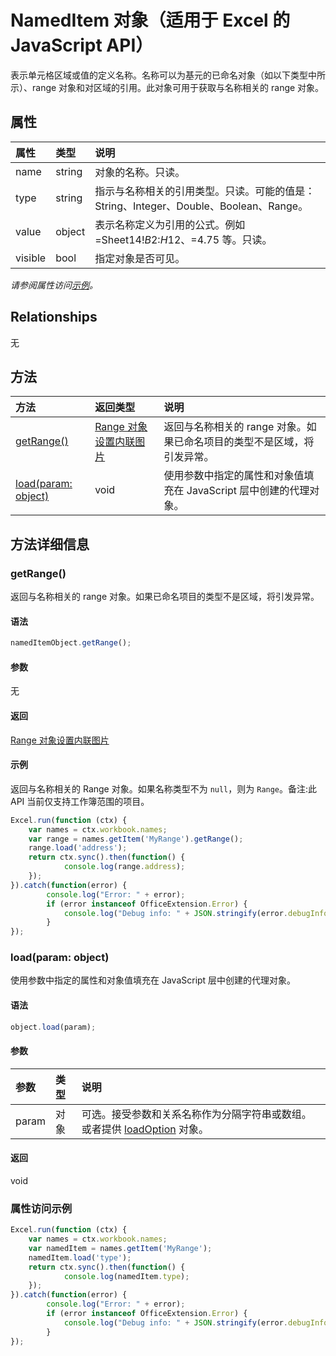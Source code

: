 ﻿# NamedItem 对象（适用于 Excel 的 JavaScript API）

表示单元格区域或值的定义名称。名称可以为基元的已命名对象（如以下类型中所示）、range 对象和对区域的引用。此对象可用于获取与名称相关的 range 对象。

## 属性

| 属性     | 类型   |说明
|:---------------|:--------|:----------|
|name|string|对象的名称。只读。|
|type|string|指示与名称相关的引用类型。只读。可能的值是：String、Integer、Double、Boolean、Range。|
|value|object|表示名称定义为引用的公式。例如 =Sheet14!$B$2:$H$12、=4.75 等。只读。|
|visible|bool|指定对象是否可见。|

_请参阅属性访问[示例](#示例)。_

## Relationships
无


## 方法

| 方法           | 返回类型    |说明|
|:---------------|:--------|:----------|
|[getRange()](#getrange)|[Range 对象设置内联图片](range.md)|返回与名称相关的 range 对象。如果已命名项目的类型不是区域，将引发异常。|
|[load(param: object)](#loadparam-object)|void|使用参数中指定的属性和对象值填充在 JavaScript 层中创建的代理对象。|

## 方法详细信息


### getRange()
返回与名称相关的 range 对象。如果已命名项目的类型不是区域，将引发异常。

#### 语法
```js
namedItemObject.getRange();
```

#### 参数
无

#### 返回
[Range 对象设置内联图片](range.md)

#### 示例

返回与名称相关的 Range 对象。如果名称类型不为 `null`，则为 `Range`。备注:此 API 当前仅支持工作簿范围的项目。

```js
Excel.run(function (ctx) { 
    var names = ctx.workbook.names;
    var range = names.getItem('MyRange').getRange();
    range.load('address');
    return ctx.sync().then(function() {
            console.log(range.address);
    });
}).catch(function(error) {
        console.log("Error: " + error);
        if (error instanceof OfficeExtension.Error) {
            console.log("Debug info: " + JSON.stringify(error.debugInfo));
        }
});
```


### load(param: object)
使用参数中指定的属性和对象值填充在 JavaScript 层中创建的代理对象。

#### 语法
```js
object.load(param);
```

#### 参数
| 参数    | 类型   |说明|
|:---------------|:--------|:----------|
|param|对象|可选。接受参数和关系名称作为分隔字符串或数组。或者提供 [loadOption](loadoption.md) 对象。|

#### 返回
void
### 属性访问示例

```js
Excel.run(function (ctx) { 
    var names = ctx.workbook.names;
    var namedItem = names.getItem('MyRange');
    namedItem.load('type');
    return ctx.sync().then(function() {
            console.log(namedItem.type);
    });
}).catch(function(error) {
        console.log("Error: " + error);
        if (error instanceof OfficeExtension.Error) {
            console.log("Debug info: " + JSON.stringify(error.debugInfo));
        }
});
```
